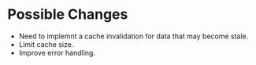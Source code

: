 # Possible Changes

-   Need to implemnt a cache invalidation for data that may become stale.
-   Limit cache size.
-   Improve error handling.
